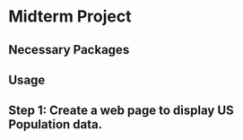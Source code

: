 # Midterm Project


## Necessary Packages


## Usage


## Step 1: Create a web page to display US Population data.